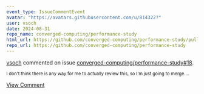 ```yaml
---
event_type: IssueCommentEvent
avatar: "https://avatars.githubusercontent.com/u/814322?"
user: vsoch
date: 2024-08-31
repo_name: converged-computing/performance-study
html_url: https://github.com/converged-computing/performance-study/pull/18
repo_url: https://github.com/converged-computing/performance-study
---
```


<a href='https://github.com/vsoch' target='_blank'>vsoch</a> commented on issue <a href='https://github.com/converged-computing/performance-study/pull/18' target='_blank'>converged-computing/performance-study#18</a>.

<small>I don't think there is any way for me to actually review this, so I'm just going to merge....</small>

<a href='https://github.com/converged-computing/performance-study/pull/18' target='_blank'>View Comment</a>